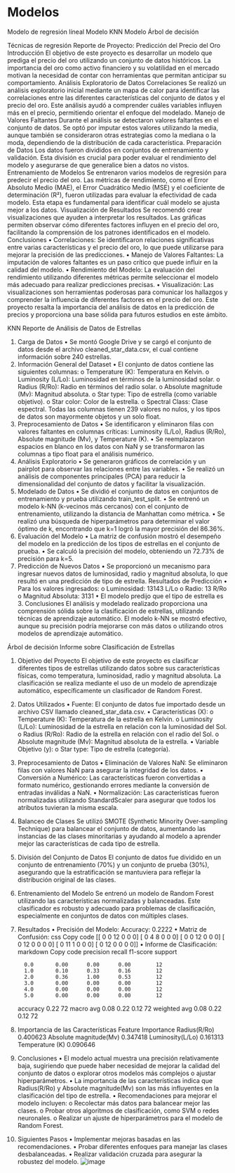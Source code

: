 # Modelos
Modelo de regresión líneal
Modelo KNN
Modelo Árbol de decisión 

Técnicas de regresión 
Reporte de Proyecto: Predicción del Precio del Oro
Introducción
El objetivo de este proyecto es desarrollar un modelo que prediga el precio del oro utilizando un conjunto de datos históricos. La importancia del oro como activo financiero y su volatilidad en el mercado motivan la necesidad de contar con herramientas que permitan anticipar su comportamiento.
Análisis Exploratorio de Datos
Correlaciones
Se realizó un análisis exploratorio inicial mediante un mapa de calor para identificar las correlaciones entre las diferentes características del conjunto de datos y el precio del oro. Este análisis ayudó a comprender cuáles variables influyen más en el precio, permitiendo orientar el enfoque del modelado.
Manejo de Valores Faltantes
Durante el análisis se detectaron valores faltantes en el conjunto de datos. Se optó por imputar estos valores utilizando la media, aunque también se consideraron otras estrategias como la mediana o la moda, dependiendo de la distribución de cada característica.
Preparación de Datos
Los datos fueron divididos en conjuntos de entrenamiento y validación. Esta división es crucial para poder evaluar el rendimiento del modelo y asegurarse de que generalice bien a datos no vistos.
Entrenamiento de Modelos
Se entrenaron varios modelos de regresión para predecir el precio del oro. Las métricas de rendimiento, como el Error Absoluto Medio (MAE), el Error Cuadrático Medio (MSE) y el coeficiente de determinación (R²), fueron utilizadas para evaluar la efectividad de cada modelo. Esta etapa es fundamental para identificar cuál modelo se ajusta mejor a los datos.
Visualización de Resultados
Se recomendó crear visualizaciones que ayuden a interpretar los resultados. Las gráficas permiten observar cómo diferentes factores influyen en el precio del oro, facilitando la comprensión de los patrones identificados en el modelo.
Conclusiones
•	Correlaciones: Se identificaron relaciones significativas entre varias características y el precio del oro, lo que puede utilizarse para mejorar la precisión de las predicciones.
•	Manejo de Valores Faltantes: La imputación de valores faltantes es un paso crítico que puede influir en la calidad del modelo.
•	Rendimiento del Modelo: La evaluación del rendimiento utilizando diferentes métricas permite seleccionar el modelo más adecuado para realizar predicciones precisas.
•	Visualización: Las visualizaciones son herramientas poderosas para comunicar los hallazgos y comprender la influencia de diferentes factores en el precio del oro.
Este proyecto resalta la importancia del análisis de datos en la predicción de precios y proporciona una base sólida para futuros estudios en este ámbito.

KNN
Reporte de Análisis de Datos de Estrellas
1. Carga de Datos
•	Se montó Google Drive y se cargó el conjunto de datos desde el archivo cleaned_star_data.csv, el cual contiene información sobre 240 estrellas.
2. Información General del Dataset
•	El conjunto de datos contiene las siguientes columnas:
o	Temperature (K): Temperatura en Kelvin.
o	Luminosity (L/Lo): Luminosidad en términos de la luminosidad solar.
o	Radius (R/Ro): Radio en términos del radio solar.
o	Absolute magnitude (Mv): Magnitud absoluta.
o	Star type: Tipo de estrella (como variable objetivo).
o	Star color: Color de la estrella.
o	Spectral Class: Clase espectral.
Todas las columnas tienen 239 valores no nulos, y los tipos de datos son mayormente objetos y un solo float.
3. Preprocesamiento de Datos
•	Se identificaron y eliminaron filas con valores faltantes en columnas críticas: Luminosity (L/Lo), Radius (R/Ro), Absolute magnitude (Mv), y Temperature (K).
•	Se reemplazaron espacios en blanco en los datos con NaN y se transformaron las columnas a tipo float para el análisis numérico.
4. Análisis Exploratorio
•	Se generaron gráficos de correlación y un pairplot para observar las relaciones entre las variables.
•	Se realizó un análisis de componentes principales (PCA) para reducir la dimensionalidad del conjunto de datos y facilitar la visualización.
5. Modelado de Datos
•	Se dividió el conjunto de datos en conjuntos de entrenamiento y prueba utilizando train_test_split.
•	Se entrenó un modelo k-NN (k-vecinos más cercanos) con el conjunto de entrenamiento, utilizando la distancia de Manhattan como métrica.
•	Se realizó una búsqueda de hiperparámetros para determinar el valor óptimo de k, encontrando que k=1 logró la mayor precisión del 86.36%.
6. Evaluación del Modelo
•	La matriz de confusión mostró el desempeño del modelo en la predicción de los tipos de estrellas en el conjunto de prueba.
•	Se calculó la precisión del modelo, obteniendo un 72.73% de precisión para k=5.
7. Predicción de Nuevos Datos
•	Se proporcionó un mecanismo para ingresar nuevos datos de luminosidad, radio y magnitud absoluta, lo que resultó en una predicción de tipo de estrella.
Resultados de Predicción
•	Para los valores ingresados:
o	Luminosidad: 13143 L/Lo
o	Radio: 13 R/Ro
o	Magnitud Absoluta: 3131
•	El modelo predijo que el tipo de estrella es 3.
Conclusiones
El análisis y modelado realizado proporciona una comprensión sólida sobre la clasificación de estrellas, utilizando técnicas de aprendizaje automático. El modelo k-NN se mostró efectivo, aunque su precisión podría mejorarse con más datos o utilizando otros modelos de aprendizaje automático.

Árbol de decisión 
Informe sobre Clasificación de Estrellas
1. Objetivo del Proyecto
El objetivo de este proyecto es clasificar diferentes tipos de estrellas utilizando datos sobre sus características físicas, como temperatura, luminosidad, radio y magnitud absoluta. La clasificación se realiza mediante el uso de un modelo de aprendizaje automático, específicamente un clasificador de Random Forest.
2. Datos Utilizados
•	Fuente: El conjunto de datos fue importado desde un archivo CSV llamado cleaned_star_data.csv.
•	Características (X):
o	Temperature (K): Temperatura de la estrella en Kelvin.
o	Luminosity (L/Lo): Luminosidad de la estrella en relación con la luminosidad del Sol.
o	Radius (R/Ro): Radio de la estrella en relación con el radio del Sol.
o	Absolute magnitude (Mv): Magnitud absoluta de la estrella.
•	Variable Objetivo (y):
o	Star type: Tipo de estrella (categoría).
3. Preprocesamiento de Datos
•	Eliminación de Valores NaN: Se eliminaron filas con valores NaN para asegurar la integridad de los datos.
•	Conversión a Numérico: Las características fueron convertidas a formato numérico, gestionando errores mediante la conversión de entradas inválidas a NaN.
•	Normalización: Las características fueron normalizadas utilizando StandardScaler para asegurar que todos los atributos tuvieran la misma escala.
4. Balanceo de Clases
Se utilizó SMOTE (Synthetic Minority Over-sampling Technique) para balancear el conjunto de datos, aumentando las instancias de las clases minoritarias y ayudando al modelo a aprender mejor las características de cada tipo de estrella.
5. División del Conjunto de Datos
El conjunto de datos fue dividido en un conjunto de entrenamiento (70%) y un conjunto de prueba (30%), asegurando que la estratificación se mantuviera para reflejar la distribución original de las clases.
6. Entrenamiento del Modelo
Se entrenó un modelo de Random Forest utilizando las características normalizadas y balanceadas. Este clasificador es robusto y adecuado para problemas de clasificación, especialmente en conjuntos de datos con múltiples clases.
7. Resultados
•	Precisión del Modelo: Accuracy: 0.2222
•	Matriz de Confusión:
css
Copy code
[[ 0  0 12  0  0  0]
 [ 0  4  8  0  0  0]
 [ 0  0 12  0  0  0]
 [ 0 12  0  0  0  0]
 [ 0 11  1  0  0  0]
 [ 0 12  0  0  0  0]]
•	Informe de Clasificación:
markdown
Copy code
              precision    recall  f1-score   support

         0.0       0.00      0.00      0.00        12
         1.0       0.10      0.33      0.16        12
         2.0       0.36      1.00      0.53        12
         3.0       0.00      0.00      0.00        12
         4.0       0.00      0.00      0.00        12
         5.0       0.00      0.00      0.00        12

    accuracy                           0.22        72
   macro avg       0.08      0.22      0.12        72
weighted avg       0.08      0.22      0.12        72
8. Importancia de las Características
Feature	Importance
Radius(R/Ro)	0.400623
Absolute magnitude(Mv)	0.347418
Luminosity(L/Lo)	0.161313
Temperature (K)	0.090646
9. Conclusiones
•	El modelo actual muestra una precisión relativamente baja, sugiriendo que puede haber necesidad de mejorar la calidad del conjunto de datos o explorar otros modelos más complejos o ajustar hiperparámetros.
•	La importancia de las características indica que Radius(R/Ro) y Absolute magnitude(Mv) son las más influyentes en la clasificación del tipo de estrella.
•	Recomendaciones para mejorar el modelo incluyen:
o	Recolectar más datos para balancear mejor las clases.
o	Probar otros algoritmos de clasificación, como SVM o redes neuronales.
o	Realizar un ajuste de hiperparámetros para el modelo de Random Forest.
10. Siguientes Pasos
•	Implementar mejoras basadas en las recomendaciones.
•	Probar diferentes enfoques para manejar las clases desbalanceadas.
•	Realizar validación cruzada para asegurar la robustez del modelo.
![image](https://github.com/user-attachments/assets/fba2a35f-6802-4d03-b4e7-8a495896b7e0)

